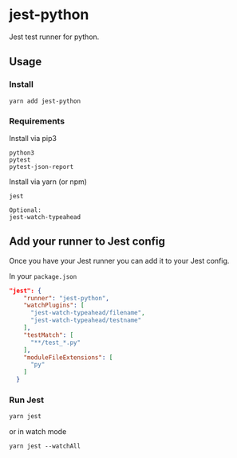 # jest-python

Jest test runner for python.

## Usage

### Install

```
yarn add jest-python
```

### Requirements

Install via pip3

```
python3
pytest
pytest-json-report
```

Install via yarn (or npm)

```
jest

Optional:
jest-watch-typeahead
```

## Add your runner to Jest config

Once you have your Jest runner you can add it to your Jest config.

In your `package.json`

```json
"jest": {
    "runner": "jest-python",
    "watchPlugins": [
      "jest-watch-typeahead/filename",
      "jest-watch-typeahead/testname"
    ],
    "testMatch": [
      "**/test_*.py"
    ],
    "moduleFileExtensions": [
      "py"
    ]
  }
```

### Run Jest

```bash
yarn jest
```

or in watch mode

```
yarn jest --watchAll
```

